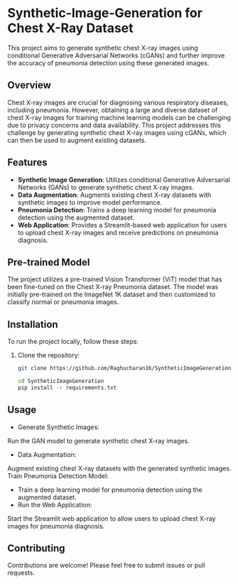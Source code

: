 # Synthetic-Image-Generation for Chest X-Ray Dataset
This project aims to generate synthetic chest X-ray images using conditional Generative Adversarial Networks (cGANs) and further improve the accuracy of pneumonia detection using these generated images.

## Overview

Chest X-ray images are crucial for diagnosing various respiratory diseases, including pneumonia. However, obtaining a large and diverse dataset of chest X-ray images for training machine learning models can be challenging due to privacy concerns and data availability. This project addresses this challenge by generating synthetic chest X-ray images using cGANs, which can then be used to augment existing datasets.

## Features

- **Synthetic Image Generation**: Utilizes conditional Generative Adversarial Networks (GANs) to generate synthetic chest X-ray images.
- **Data Augmentation**: Augments existing chest X-ray datasets with synthetic images to improve model performance.
- **Pneumonia Detection**: Trains a deep learning model for pneumonia detection using the augmented dataset.
- **Web Application**: Provides a Streamlit-based web application for users to upload chest X-ray images and receive predictions on pneumonia diagnosis.

 ## Pre-trained Model

The project utilizes a pre-trained Vision Transformer (ViT) model that has been fine-tuned on the Chest X-ray Pneumonia dataset. The model was initially pre-trained on the ImageNet 1K dataset and then customized to classify normal or pneumonia images.

## Installation

To run the project locally, follow these steps:

1. Clone the repository:

   ```bash
   git clone https://github.com/Raghucharan16/SyntheticImageGeneration.git

   cd SyntheticImageGeneration
   pip install -r requirements.txt

## Usage

- Generate Synthetic Images:

Run the GAN model to generate synthetic chest X-ray images.
- Data Augmentation:

Augment existing chest X-ray datasets with the generated synthetic images.
Train Pneumonia Detection Model:

- Train a deep learning model for pneumonia detection using the augmented dataset.
- Run the Web Application:

Start the Streamlit web application to allow users to upload chest X-ray images for pneumonia diagnosis.
## Contributing
Contributions are welcome! Please feel free to submit issues or pull requests.

